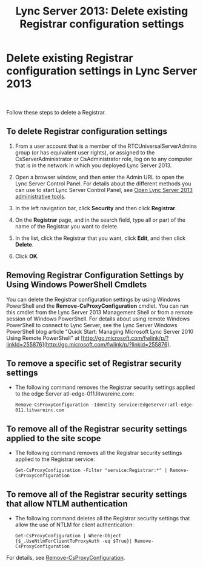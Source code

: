 ﻿---
title: 'Lync Server 2013: Delete existing Registrar configuration settings'
TOCTitle: Delete existing Registrar configuration settings
ms:assetid: ae43cd75-cae4-4f78-b037-779a2cdb583b
ms:mtpsurl: https://technet.microsoft.com/en-us/library/Gg182571(v=OCS.15)
ms:contentKeyID: 48185132
ms.date: 07/23/2014
mtps_version: v=OCS.15
---

# Delete existing Registrar configuration settings in Lync Server 2013

 


Follow these steps to delete a Registrar.

## To delete Registrar configuration settings

1.  From a user account that is a member of the RTCUniversalServerAdmins group (or has equivalent user rights), or assigned to the CsServerAdministrator or CsAdministrator role, log on to any computer that is in the network in which you deployed Lync Server 2013.

2.  Open a browser window, and then enter the Admin URL to open the Lync Server Control Panel. For details about the different methods you can use to start Lync Server Control Panel, see [Open Lync Server 2013 administrative tools](lync-server-2013-open-lync-server-administrative-tools.md).

3.  In the left navigation bar, click **Security** and then click **Registrar**.

4.  On the **Registrar** page, and in the search field, type all or part of the name of the Registrar you want to delete.

5.  In the list, click the Registrar that you want, click **Edit**, and then click **Delete**.

6.  Click **OK**.

## Removing Registrar Configuration Settings by Using Windows PowerShell Cmdlets

You can delete the Registrar configuration settings by using Windows PowerShell and the **Remove-CsProxyConfiguration** cmdlet. You can run this cmdlet from the Lync Server 2013 Management Shell or from a remote session of Windows PowerShell. For details about using remote Windows PowerShell to connect to Lync Server, see the Lync Server Windows PowerShell blog article "Quick Start: Managing Microsoft Lync Server 2010 Using Remote PowerShell" at [http://go.microsoft.com/fwlink/p/?linkId=255876](http://go.microsoft.com/fwlink/p/?linkid=255876).

## To remove a specific set of Registrar security settings

  - The following command removes the Registrar security settings applied to the edge Server atl-edge-011.litwareinc.com:
    
        Remove-CsProxyConfiguration -Identity service:EdgeServer:atl-edge-011.litwareinc.com

## To remove all of the Registrar security settings applied to the site scope

  - The following command removes all the Registrar security settings applied to the Registrar service:
    
        Get-CsProxyConfiguration -Filter "service:Registrar:*" | Remove-CsProxyConfiguration

## To remove all of the Registrar security settings that allow NTLM authentication

  - The following command deletes all the Registrar security settings that allow the use of NTLM for client authentication:
    
        Get-CsProxyConfiguration | Where-Object {$_.UseNtlmForClientToProxyAuth -eq $True}| Remove-CsProxyConfiguration

For details, see [Remove-CsProxyConfiguration](https://technet.microsoft.com/en-us/library/gg398553\(v=ocs.15\)).

